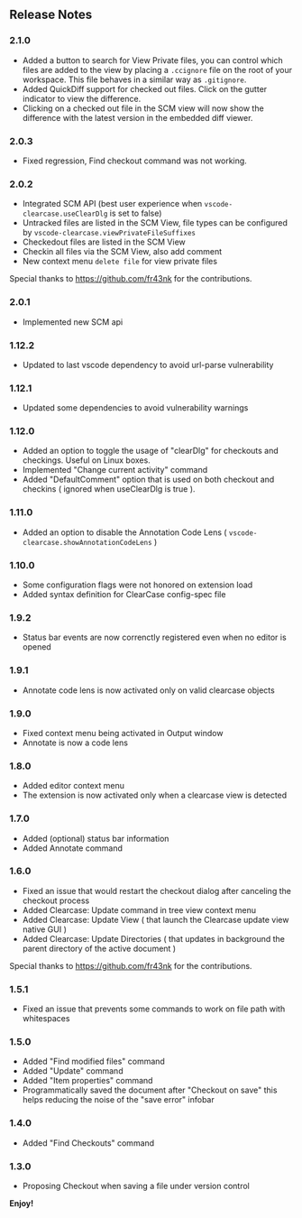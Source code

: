 ## Release Notes

### 2.1.0
* Added a button to search for View Private files, you can control which files are added to the view by placing a `.ccignore`
  file on the root of your workspace. This file behaves in a similar way as `.gitignore`.
* Added QuickDiff support for checked out files. Click on the gutter indicator to view the difference.
* Clicking on a checked out file in the SCM view will now show the difference with the latest version in the embedded diff viewer.

### 2.0.3
* Fixed regression, Find checkout command was not working.

### 2.0.2
* Integrated SCM API (best user experience when `vscode-clearcase.useClearDlg` is set to false)
* Untracked files are listed in the SCM View, file types can be configured by `vscode-clearcase.viewPrivateFileSuffixes`
* Checkedout files are listed in the SCM View
* Checkin all files via the SCM View, also add comment
* New context menu `delete file` for view private files

Special thanks to https://github.com/fr43nk for the contributions.

### 2.0.1
* Implemented new SCM api

### 1.12.2
* Updated to last vscode dependency to avoid url-parse vulnerability

### 1.12.1
* Updated some dependencies to avoid vulnerability warnings

### 1.12.0
* Added an option to toggle the usage of "clearDlg" for checkouts and checkings. Useful on Linux boxes.
* Implemented "Change current activity" command
* Added "DefaultComment" option that is used on both checkout and checkins ( ignored when useClearDlg is true ).

### 1.11.0
* Added an option to disable the Annotation Code Lens ( `vscode-clearcase.showAnnotationCodeLens` )

### 1.10.0
* Some configuration flags were not honored on extension load
* Added syntax definition for ClearCase config-spec file

### 1.9.2
* Status bar events are now correnctly registered even when no editor is opened

### 1.9.1
* Annotate code lens is now activated only on valid clearcase objects

### 1.9.0
* Fixed context menu being activated in Output window
* Annotate is now a code lens

### 1.8.0
* Added editor context menu
* The extension is now activated only when a clearcase view is detected

### 1.7.0
* Added (optional) status bar information
* Added Annotate command

### 1.6.0
* Fixed an issue that would restart the checkout dialog after canceling the checkout process
* Added Clearcase: Update command in tree view context menu
* Added Clearcase: Update View ( that launch the Clearcase update view native GUI )
* Added Clearcase: Update Directories ( that updates in background the parent directory of the active document )

Special thanks to https://github.com/fr43nk for the contributions.

### 1.5.1
* Fixed an issue that prevents some commands to work on file path with whitespaces

### 1.5.0
* Added "Find modified files" command
* Added "Update" command
* Added "Item properties" command
* Programmatically saved the document after "Checkout on save"
  this helps reducing the noise of the "save error" infobar

### 1.4.0
* Added "Find Checkouts" command

### 1.3.0
* Proposing Checkout when saving a file under version control

**Enjoy!**